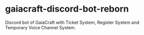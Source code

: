 # gaiacraft-discord-bot-reborn
Discord bot of GaiaCraft with Ticket System, Register System and Temporary Voice Channel System.
